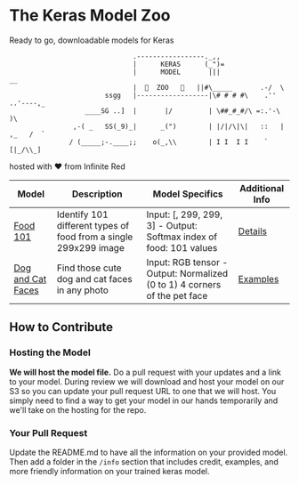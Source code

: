 # The Keras Model Zoo
Ready to go, downloadable models for Keras

```
                               .-----------------._,,
                               |      KERAS      (_")=
                               |      MODEL       |||                __
                               |  🐆  ZOO   🐅   ||#\_____       .-/  \
                        ssgg   |------------------|\# # # #\    .''  ..'----,_
                   ____SG ..]  |       |/         | \##_#_#/\ =:.'-\         )\
                ,-( _   SS(_9)_|      _(")        | |/|/\|\|   ::   |  ,_   /  `
               / (_____;-.____;;    o(_,\\        | I I  I I    `   [|_/\\_]
```
hosted with :heart: from Infinite Red


| Model | Description | Model Specifics | Additional Info |
| ----- | ----------- | --------------- | --------------- |
| [Food 101](https://s3.amazonaws.com/ir_public/ai/keras-zoo/food_101.h5) |  Identify 101 different types of food from a single 299x299 image | Input: [, 299, 299, 3] - Output: Softmax index of food: 101 values | [Details](./info/Food101/README.md) |
| [Dog and Cat Faces](https://s3.amazonaws.com/ir_public/ai/keras-zoo/dnc_faces.h5) | Find those cute dog and cat faces in any photo | Input: RGB tensor - Output: Normalized (0 to 1) 4 corners of the pet face | [Examples](./info/Dog_and_Cat_faces/README.md) |


## How to Contribute

### Hosting the Model
**We will host the model file.** Do a pull request with your updates and a link to your model. During review we will download and host your model on our S3 so you can update your pull request URL to one that we will host.  You simply need to find a way to get your model in our hands temporarily and we'll take on the hosting for the repo.

### Your Pull Request
Update the README.md to have all the information on your provided model.  Then add a folder in the `/info` section that includes credit, examples, and more friendly information on your trained keras model.
